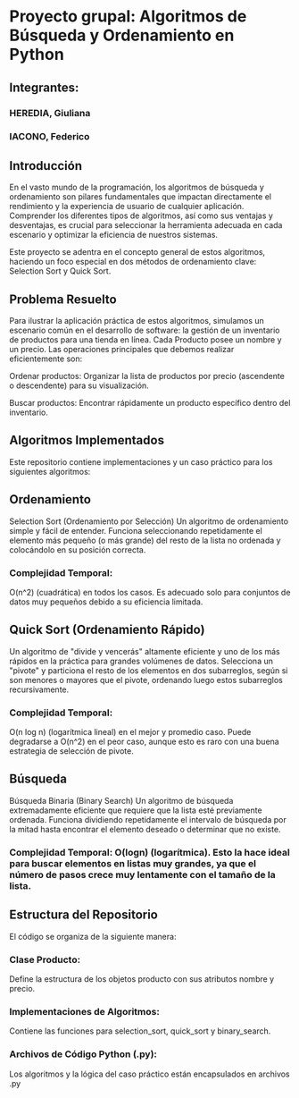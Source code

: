 # Proyecto grupal: Algoritmos de Búsqueda y Ordenamiento en Python

## Integrantes:

### HEREDIA, Giuliana
### IACONO, Federico

## Introducción
En el vasto mundo de la programación, los algoritmos de búsqueda y ordenamiento son pilares fundamentales que impactan directamente el rendimiento y la experiencia de usuario de cualquier aplicación. Comprender los diferentes tipos de algoritmos, así como sus ventajas y desventajas, es crucial para seleccionar la herramienta adecuada en cada escenario y optimizar la eficiencia de nuestros sistemas.

Este proyecto se adentra en el concepto general de estos algoritmos, haciendo un foco especial en dos métodos de ordenamiento clave: Selection Sort y Quick Sort.

## Problema Resuelto
Para ilustrar la aplicación práctica de estos algoritmos, simulamos un escenario común en el desarrollo de software: la gestión de un inventario de productos para una tienda en línea. Cada Producto posee un nombre y un precio. Las operaciones principales que debemos realizar eficientemente son:

Ordenar productos: Organizar la lista de productos por precio (ascendente o descendente) para su visualización.

Buscar productos: Encontrar rápidamente un producto específico dentro del inventario.

## Algoritmos Implementados
Este repositorio contiene implementaciones y un caso práctico para los siguientes algoritmos:

## Ordenamiento
Selection Sort (Ordenamiento por Selección)
Un algoritmo de ordenamiento simple y fácil de entender. Funciona seleccionando repetidamente el elemento más pequeño (o más grande) del resto de la lista no ordenada y colocándolo en su posición correcta.

### Complejidad Temporal: 
O(n^2) (cuadrática) en todos los casos. Es adecuado solo para conjuntos de datos muy pequeños debido a su eficiencia limitada.

## Quick Sort (Ordenamiento Rápido)
Un algoritmo de "divide y vencerás" altamente eficiente y uno de los más rápidos en la práctica para grandes volúmenes de datos. Selecciona un "pivote" y particiona el resto de los elementos en dos subarreglos, según si son menores o mayores que el pivote, ordenando luego estos subarreglos recursivamente.

### Complejidad Temporal: 
O(n log n) (logarítmica lineal) en el mejor y promedio caso. Puede degradarse a O(n^2) en el peor caso, aunque esto es raro con una buena estrategia de selección de pivote.

## Búsqueda
Búsqueda Binaria (Binary Search)
Un algoritmo de búsqueda extremadamente eficiente que requiere que la lista esté previamente ordenada. Funciona dividiendo repetidamente el intervalo de búsqueda por la mitad hasta encontrar el elemento deseado o determinar que no existe.

### Complejidad Temporal: O(logn) (logarítmica). Esto la hace ideal para buscar elementos en listas muy grandes, ya que el número de pasos crece muy lentamente con el tamaño de la lista.

## Estructura del Repositorio
El código se organiza de la siguiente manera:

### Clase Producto: 
Define la estructura de los objetos producto con sus atributos nombre y precio.

### Implementaciones de Algoritmos: 
Contiene las funciones para selection_sort, quick_sort y binary_search.

### Archivos de Código Python (.py): 
Los algoritmos y la lógica del caso práctico están encapsulados en archivos .py